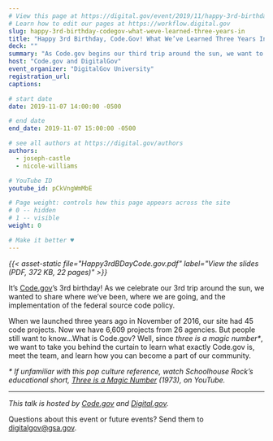```yaml
---
# View this page at https://digital.gov/event/2019/11/happy-3rd-birthday-codegov-what-weve
# Learn how to edit our pages at https://workflow.digital.gov
slug: happy-3rd-birthday-codegov-what-weve-learned-three-years-in
title: "Happy 3rd Birthday, Code.Gov! What We’ve Learned Three Years In"
deck: ""
summary: "As Code.gov begins our third trip around the sun, we want to take a look at where we’ve been, where we’re going in the world of open source, and the implementation of the federal source code."
host: "Code.gov and DigitalGov"
event_organizer: "DigitalGov University"
registration_url: 
captions: 

# start date
date: 2019-11-07 14:00:00 -0500

# end date
end_date: 2019-11-07 15:00:00 -0500

# see all authors at https://digital.gov/authors
authors: 
  - joseph-castle
  - nicole-williams

# YouTube ID
youtube_id: pCkVngWmMbE

# Page weight: controls how this page appears across the site
# 0 -- hidden
# 1 -- visible
weight: 0

# Make it better ♥
---
```


_{{< asset-static file="Happy3rdBDayCode.gov.pdf" label="View the slides (PDF, 372 KB, 22 pages)" >}}_

It’s [Code.gov](https://code.gov/)’s 3rd birthday! As we celebrate our 3rd trip around the sun, we wanted to share where we’ve been, where we are going, and the implementation of the federal source code policy.

When we launched three years ago in November of 2016, our site had 45 code projects. Now we have 6,609 projects from 26 agencies. But people still want to know...What is Code.gov? Well, since _three is a magic number*_, we want to take you behind the curtain to learn what exactly Code.gov is, meet the team, and learn how you can become a part of our community.

_* If unfamiliar with this pop culture reference, watch Schoolhouse Rock’s educational short, [Three is a Magic Number](https://www.youtube.com/watch?v=aU4pyiB-kq0) (1973), on YouTube._

---

_This talk is hosted by [Code.gov](https://code.gov/) and [Digital.gov](https://digital.gov/)._

Questions about this event or future events? Send them to [digitalgov@gsa.gov](mailto:digitalgov@gsa.gov).
